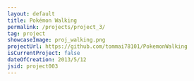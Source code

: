 ```yaml
---
layout: default
title: Pokémon Walking
permalink: /projects/project_3/
tag: project
showcaseImage: proj_walking.png
projectUrl: https://github.com/tommai78101/PokemonWalking
isCurrentProject: false
dateOfCreation: 2013/5/12
jsid: project003
---
```

